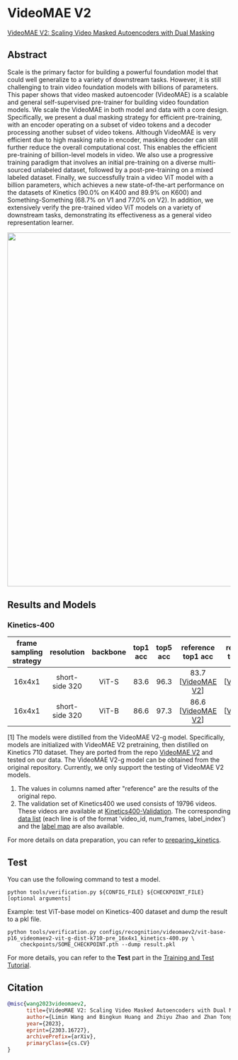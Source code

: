 # VideoMAE V2

[VideoMAE V2: Scaling Video Masked Autoencoders with Dual Masking](https://arxiv.org/abs/2303.16727)

<!-- [ALGORITHM] -->

## Abstract

<!-- [ABSTRACT] -->

Scale is the primary factor for building a powerful foundation model that could well generalize to a variety of downstream tasks. However, it is still challenging to train video foundation models with billions of parameters. This paper shows that video masked autoencoder (VideoMAE) is a scalable and general self-supervised pre-trainer for building video foundation models. We scale the VideoMAE in both model and data with a core design. Specifically, we present a dual masking strategy for efficient pre-training, with an encoder operating on a subset of video tokens and a decoder processing another subset of video tokens. Although VideoMAE is very efficient due to high masking ratio in encoder, masking decoder can still further reduce the overall computational cost. This enables the efficient pre-training of billion-level models in video. We also use a progressive training paradigm that involves an initial pre-training on a diverse multi-sourced unlabeled dataset, followed by a post-pre-training on a mixed labeled dataset. Finally, we successfully train a video ViT model with a billion parameters, which achieves a new state-of-the-art performance on the datasets of Kinetics (90.0% on K400 and 89.9% on K600) and Something-Something (68.7% on V1 and 77.0% on V2). In addition, we extensively verify the pre-trained video ViT models on a variety of downstream tasks, demonstrating its effectiveness as a general video representation learner.

<!-- [IMAGE] -->

<div align=center>
<img src="https://user-images.githubusercontent.com/35596075/237352561-6204d743-8705-43f5-817f-0bc4907b88d0.png" width="800"/>
</div>

## Results and Models

### Kinetics-400

| frame sampling strategy |   resolution   | backbone | top1 acc | top5 acc |         reference top1 acc         |         reference top5 acc         | testing protocol  | FLOPs | params |         config         |         ckpt          |
| :---------------------: | :------------: | :------: | :------: | :------: | :--------------------------------: | :--------------------------------: | :---------------: | :---: | :----: | :--------------------: | :-------------------: |
|         16x4x1          | short-side 320 |  ViT-S   |   83.6   |   96.3   | 83.7 \[[VideoMAE V2](https://github.com/OpenGVLab/VideoMAEv2/blob/master/docs/MODEL_ZOO.md)\] | 96.2 \[[VideoMAE V2](https://github.com/OpenGVLab/VideoMAEv2/blob/master/docs/MODEL_ZOO.md)\] | 5 clips x 3 crops |  57G  |  22M   | [config](/configs/recognition/videomaev2/vit-small-p16_videomaev2-vit-g-dist-k710-pre_16x4x1_kinetics-400.py) | [ckpt](https://download.openmmlab.com/mmaction/v1.0/recognition/videomaev2/vit-small-p16_videomaev2-vit-g-dist-k710-pre_16x4x1_kinetics-400/vit-small-p16_videomaev2-vit-g-dist-k710-pre_16x4x1_kinetics-400_20230510-25c748fd.pth) \[1\] |
|         16x4x1          | short-side 320 |  ViT-B   |   86.6   |   97.3   | 86.6 \[[VideoMAE V2](https://github.com/OpenGVLab/VideoMAEv2/blob/master/docs/MODEL_ZOO.md)\] | 97.3 \[[VideoMAE V2](https://github.com/OpenGVLab/VideoMAEv2/blob/master/docs/MODEL_ZOO.md)\] | 5 clips x 3 crops | 180G  |  87M   | [config](/configs/recognition/videomaev2/vit-base-p16_videomaev2-vit-g-dist-k710-pre_16x4x1_kinetics-400.py) | [ckpt](https://download.openmmlab.com/mmaction/v1.0/recognition/videomaev2/vit-base-p16_videomaev2-vit-g-dist-k710-pre_16x4x1_kinetics-400/vit-base-p16_videomaev2-vit-g-dist-k710-pre_16x4x1_kinetics-400_20230510-3e7f93b2.pth) \[1\] |

\[1\] The models were distilled from the VideoMAE V2-g model. Specifically, models are initialized with VideoMAE V2 pretraining, then distilled on Kinetics 710 dataset. They are ported from the repo [VideoMAE V2](https://github.com/OpenGVLab/VideoMAEv2) and tested on our data. The VideoMAE V2-g model can be obtained from the original repository. Currently, we only support the testing of VideoMAE V2 models.

1. The values in columns named after "reference" are the results of the original repo.
2. The validation set of Kinetics400 we used consists of 19796 videos. These videos are available at [Kinetics400-Validation](https://mycuhk-my.sharepoint.com/:u:/g/personal/1155136485_link_cuhk_edu_hk/EbXw2WX94J1Hunyt3MWNDJUBz-nHvQYhO9pvKqm6g39PMA?e=a9QldB). The corresponding [data list](https://download.openmmlab.com/mmaction/dataset/k400_val/kinetics_val_list.txt) (each line is of the format 'video_id, num_frames, label_index') and the [label map](https://download.openmmlab.com/mmaction/dataset/k400_val/kinetics_class2ind.txt) are also available.

For more details on data preparation, you can refer to [preparing_kinetics](/tools/data/kinetics/README.md).

## Test

You can use the following command to test a model.

```shell
python tools/verification.py ${CONFIG_FILE} ${CHECKPOINT_FILE} [optional arguments]
```

Example: test ViT-base model on Kinetics-400 dataset and dump the result to a pkl file.

```shell
python tools/verification.py configs/recognition/videomaev2/vit-base-p16_videomaev2-vit-g-dist-k710-pre_16x4x1_kinetics-400.py \
    checkpoints/SOME_CHECKPOINT.pth --dump result.pkl
```

For more details, you can refer to the **Test** part in the [Training and Test Tutorial](/docs/en/user_guides/train_test.md).

## Citation

```BibTeX
@misc{wang2023videomaev2,
      title={VideoMAE V2: Scaling Video Masked Autoencoders with Dual Masking},
      author={Limin Wang and Bingkun Huang and Zhiyu Zhao and Zhan Tong and Yinan He and Yi Wang and Yali Wang and Yu Qiao},
      year={2023},
      eprint={2303.16727},
      archivePrefix={arXiv},
      primaryClass={cs.CV}
}
```
